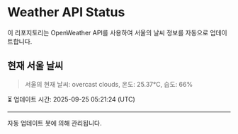
# Weather API Status

이 리포지토리는 OpenWeather API를 사용하여 서울의 날씨 정보를 자동으로 업데이트합니다.

## 현재 서울 날씨
> 서울의 현재 날씨: overcast clouds, 온도: 25.37°C, 습도: 66%

⏳ 업데이트 시간: 2025-09-25 05:21:24 (UTC)

---
자동 업데이트 봇에 의해 관리됩니다.
